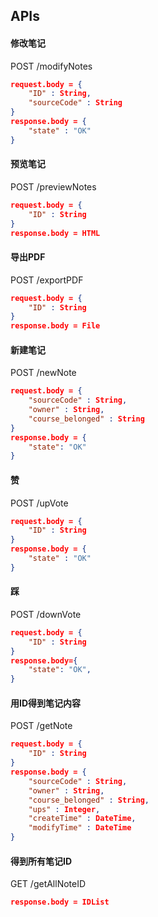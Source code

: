 ## APIs

#### 修改笔记

POST /modifyNotes

```json
request.body = {
    "ID" : String,
    "sourceCode" : String
}
response.body = {
    "state" : "OK"
}
```

#### 预览笔记

POST /previewNotes

```json
request.body = {
    "ID" : String
}
response.body = HTML
```

#### 导出PDF

POST /exportPDF

```json
request.body = {
    "ID" : String
}
response.body = File
```

#### 新建笔记

POST /newNote

```json
request.body = {
    "sourceCode" : String,
    "owner" : String,
    "course_belonged" : String
}
response.body = {
    "state": "OK"
}
```

#### 赞

POST /upVote

```json
request.body = {
    "ID" : String
}
response.body = {
    "state" : "OK"
}
```

#### 踩

POST /downVote

```json
request.body = {
    "ID" : String
}
response.body={
    "state": "OK",
}
```

#### 用ID得到笔记内容

POST /getNote

```json
request.body = {
    "ID" : String
}
response.body = {
    "sourceCode" : String,
    "owner" : String,
    "course_belonged" : String,
    "ups" : Integer,
    "createTime" : DateTime,
    "modifyTime" : DateTime
}
```

#### 得到所有笔记ID

GET /getAllNoteID

```json
response.body = IDList
```
